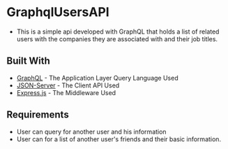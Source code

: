 # GraphqlUsersAPI

* This is a simple api developed with GraphQL that holds a list of related users with the companies they are associated with and their job titles.


## Built With
* [GraphQL](https://facebook.github.io/graphql/) - The Application Layer Query Language Used
* [JSON-Server](https://github.com/typicode/json-server) - The Client API Used
* [Express.js](https://expressjs.com/) - The Middleware Used



## Requirements
* User can query for another user and his information
* User can for a list of another user's friends and their basic information.
